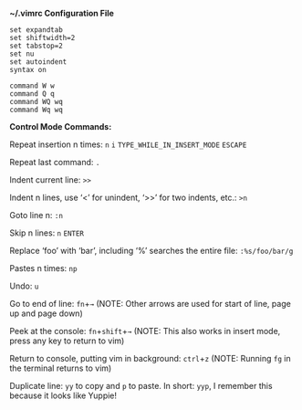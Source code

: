 **~/.vimrc Configuration File**

```vim
set expandtab
set shiftwidth=2
set tabstop=2
set nu
set autoindent
syntax on
 
command W w
command Q q
command WQ wq
command Wq wq
```

**Control Mode Commands:**

Repeat insertion n times: `n` `i` `TYPE_WHILE_IN_INSERT_MODE` `ESCAPE`

Repeat last command: `.`

Indent current line: `>>`

Indent n lines, use ‘<’ for unindent, ‘>>’ for two indents, etc.: `>n`

Goto line n: `:n`

Skip n lines: `n` `ENTER`

Replace ‘foo’ with ‘bar’, including ‘%’ searches the entire file: `:%s/foo/bar/g`

Pastes n times: `np`

Undo: `u`

Go to end of line: `fn`+`→` (NOTE: Other arrows are used for start of line, page up and page down)

Peek at the console: `fn`+`shift`+`→` (NOTE: This also works in insert mode, press any key to return to vim)

Return to console, putting vim in background: `ctrl`+`z` (NOTE: Running `fg` in the terminal returns to vim)

Duplicate line: `yy` to copy and `p` to paste. In short: `yyp`, I remember this because it looks like Yuppie!

